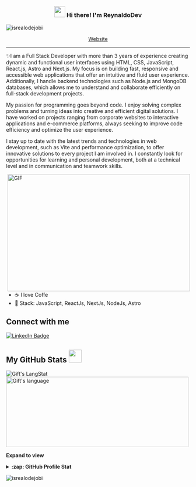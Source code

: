 <!-- Heading -->
<h3 align="center"><img src = "https://raw.githubusercontent.com/MartinHeinz/MartinHeinz/master/wave.gif" width = 30px> Hi there! I'm ReynaldoDev</h3>

<!-- Profile Views -->

<p align="left"> <img src="https://komarev.com/ghpvc/?username=Rmoreno3&label=Profile%20views&color=0e75b6&style=flat" alt="isrealodejobi" />
</p>

<p align="center">
  <a href="https://portfolio-2024-rmoreno3s-projects.vercel.app/">Website</a>
</p>

 <!-- About section -->

---
✨I am a Full Stack Developer with more than 3 years of experience creating dynamic and functional user interfaces using HTML, CSS, JavaScript, React.js, Astro and Next.js. My focus is on building fast, responsive and accessible web applications that offer an intuitive and fluid user experience. Additionally, I handle backend technologies such as Node.js and MongoDB databases, which allows me to understand and collaborate efficiently on full-stack development projects.

My passion for programming goes beyond code. I enjoy solving complex problems and turning ideas into creative and efficient digital solutions. I have worked on projects ranging from corporate websites to interactive applications and e-commerce platforms, always seeking to improve code efficiency and optimize the user experience.

I stay up to date with the latest trends and technologies in web development, such as Vite and performance optimization, to offer innovative solutions to every project I am involved in. I constantly look for opportunities for learning and personal development, both at a technical level and in communication and teamwork skills.


<!-- code gif-->
<img align="right" alt="GIF" src="./code.gif" width="500" height="320" />

- ☕ I love Coffe
- 🚀 Stack: JavaScript, ReactJs, NextJs, NodeJs, Astro
<!-- About section: END -->


<!-- Conecct section -->

<h2>Connect with me </h3>
    <p>
        <a href="https://www.linkedin.com/in/reynaldodev/"><img src="https://img.shields.io/badge/Reynaldodev%20-blue?style=plastic&amp;labelColor=blue&amp;logo=LinkedIn&amp;link=https://linkedin.com/in/reynaldodev/" alt="LinkedIn Badge"></a>
   </p>

 <!-- Conecct section: END -->
 
  <!-- GitHub section -->

 ##  My GitHub Stats <img src = "https://i.pinimg.com/originals/65/c4/f4/65c4f452571be1261e9c623f7da488ac.gif" width = 35px> 
 
 <div>
   <img align="center" src="https://github-readme-streak-stats.herokuapp.com/?user=Rmoreno3" alt="Gift's LangStat" />
  <img align="center" src="https://github-readme-stats.vercel.app/api/top-langs?username=Rmoreno3&langs_count=10&show_icons=true&locale=en&layout=compact&theme=light" alt="Gift's language" height="192px"  width="500px"/>
</div>

**Expand to view**
<details>
  <summary><b>:zap: GitHub Profile Stat</b></summary>
  <img src="https://github-readme-stats.anuraghazra1.vercel.app/api?username=Rmoreno3&show_icons=true" />
</details>
<!-- GitHub section: END -->

<!-- Profile Views -->

<p align="left"> <img src="https://komarev.com/ghpvc/?username=Rmoreno3" alt="isrealodejobi" />
</p>

<!-- THE END -->


<!--
**lauragift21/lauragift21** is a ✨ _special_ ✨ repository because its `README.md` (this file) appears on your GitHub profile.

Here are some ideas to get you started:

- 🔭 I’m currently working on ...
- 🌱 I’m currently learning ...
- 👯 I’m looking to collaborate on ...
- 🤔 I’m looking for help with ...
- 💬 Ask me about ...
- 📫 How to reach me: ...
- 😄 Pronouns: ...
- ⚡ Fun fact: ...
-->
